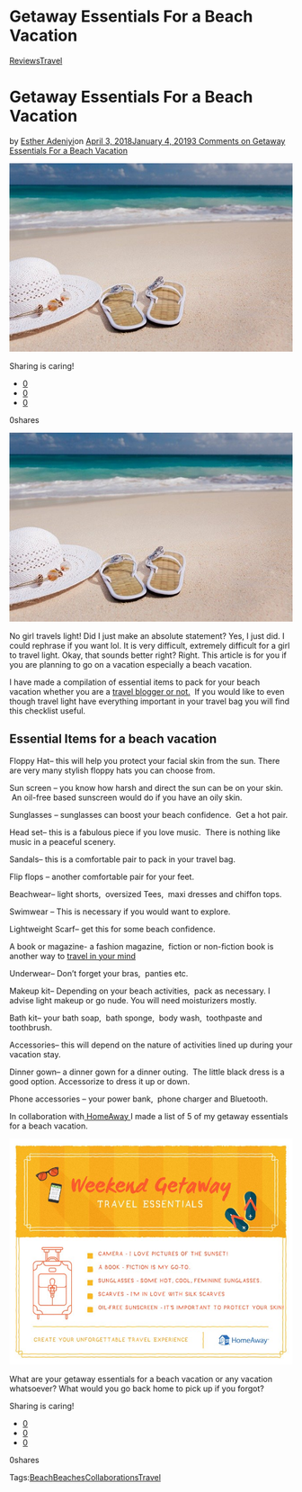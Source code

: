 # Getaway Essentials For a Beach Vacation

[Reviews](https://estheradeniyi.com/category/reviews/)[Travel](https://estheradeniyi.com/category/travel/)
# Getaway Essentials For a Beach Vacation

by [Esther Adeniyi](https://estheradeniyi.com/author/esther-adeniyi/)on [April 3, 2018January 4, 2019](https://estheradeniyi.com/getaway-essentials-for-beach-vacation/)[3 Comments on Getaway Essentials For a Beach Vacation](https://estheradeniyi.com/getaway-essentials-for-beach-vacation/#comments)

![](images\accessories-84528_640.jpg)

Sharing is caring!

- [0](https://www.facebook.com/sharer/sharer.php?u=https%3A%2F%2Festheradeniyi.com%2Fgetaway-essentials-for-beach-vacation%2F&amp;t=Getaway%20Essentials%20For%20a%20Beach%20Vacation)
- [0](https://twitter.com/intent/tweet?text=Getaway%20Essentials%20For%20a%20Beach%20Vacation&amp;url=https%3A%2F%2Festheradeniyi.com%2Fgetaway-essentials-for-beach-vacation%2F)
- [0](#)

0shares

[![](images\accessories-84528_640.jpg)](images\accessories-84528_640.jpg)

No girl travels light! Did I just make an absolute statement? Yes, I just did. I could rephrase if you want lol. It is very difficult, extremely difficult for a girl to travel light. Okay, that sounds better right? Right. This article is for you if you are planning to go on a vacation especially a beach vacation.

I have made a compilation of essential items to pack for your beach vacation whether you are a [travel blogger or not.](https://www.estheradeniyi.com/how-to-become-travel-blogger) &#xA0;If you would like to even though travel light have everything important in your travel bag you will find this checklist useful.

## Essential Items for a beach vacation

Floppy Hat&#x2013; this will help you protect your facial skin from the sun. There are very many stylish floppy hats you can choose from.

Sun screen &#x2013; you know how harsh and direct the sun can be on your skin. &#xA0;An oil-free based sunscreen would do if you have an oily skin.

Sunglasses &#x2013; sunglasses can boost your beach confidence. &#xA0;Get a hot pair.

Head set&#x2013; this is a fabulous piece if you love music. &#xA0;There is nothing like music in a peaceful scenery.

Sandals&#x2013; this is a comfortable pair to pack in your travel bag.

Flip flops &#x2013; another comfortable pair for your feet.

Beachwear&#x2013; light shorts, &#xA0;oversized Tees, &#xA0;maxi dresses and chiffon tops.

Swimwear &#x2013; This is necessary if you would want to explore.

Lightweight Scarf&#x2013; get this for some beach confidence.

A book or magazine- a fashion magazine, &#xA0;fiction or non-fiction book is another way to [travel in your mind](https://www.estheradeniyi.com/traveling-to-usa-5-important-tips-for)

Underwear&#x2013; Don&#x2019;t forget your bras, &#xA0;panties etc.

Makeup kit&#x2013; Depending on your beach activities, &#xA0;pack as necessary. I advise light makeup or go nude. You will need moisturizers mostly.

Bath kit&#x2013; your bath soap, &#xA0;bath sponge, &#xA0;body wash, &#xA0;toothpaste and toothbrush.

Accessories&#x2013; this will depend on the nature of activities lined up during your vacation stay.

Dinner gown&#x2013; a dinner gown for a dinner outing. &#xA0;The little black dress is a good option. Accessorize to dress it up or down.

Phone accessories &#x2013; your power bank, &#xA0;phone charger and Bluetooth.

In collaboration with[ HomeAway ](https://www.homeaway.com/)I made a list of 5 of my getaway essentials for a beach vacation.

[![](images\ESTHER.jpg)](images\ESTHER.jpg)

What are your getaway essentials for a beach vacation or any vacation whatsoever? What would you go back home to pick up if you forgot?

Sharing is caring!

- [0](https://www.facebook.com/sharer/sharer.php?u=https%3A%2F%2Festheradeniyi.com%2Fgetaway-essentials-for-beach-vacation%2F&amp;t=Getaway%20Essentials%20For%20a%20Beach%20Vacation)
- [0](https://twitter.com/intent/tweet?text=Getaway%20Essentials%20For%20a%20Beach%20Vacation&amp;url=https%3A%2F%2Festheradeniyi.com%2Fgetaway-essentials-for-beach-vacation%2F)
- [0](#)

0shares

Tags:[Beach](https://estheradeniyi.com/tag/beach/)[Beaches](https://estheradeniyi.com/tag/beaches/)[Collaborations](https://estheradeniyi.com/tag/collaborations/)[Travel](https://estheradeniyi.com/tag/travel/)